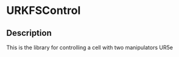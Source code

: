 # URKFSControl

## Description
This is the library for controlling a cell with two manipulators UR5e
